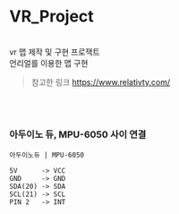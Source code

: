 # VR_Project


</br> vr 맵 제작 및 구현 프로잭트
</br> 언리얼를 이용한 맵 구현


>참고한 링크
>https://www.relativty.com/


</br>
</br>



### 아두이노 듀, MPU-6050 사이 연결

```
아두이노듀 | MPU-6050

5V      -> VCC  
GND     -> GND  
SDA(20) -> SDA  
SCL(21) -> SCL  
PIN 2   -> INT  
```
